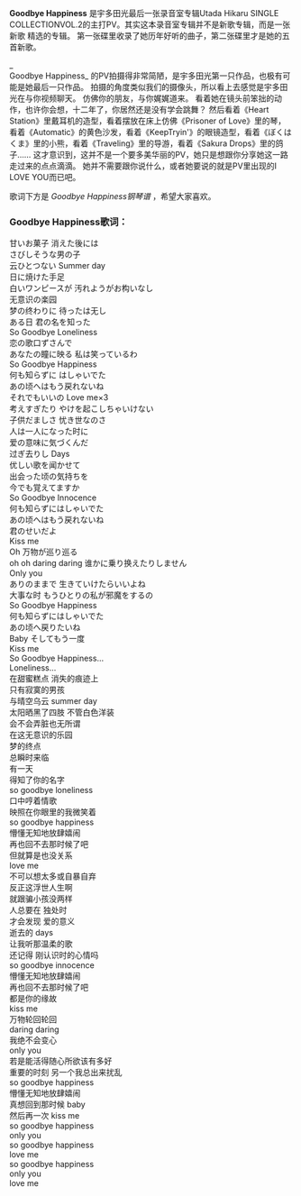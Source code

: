 

**Goodbye Happiness** 是宇多田光最后一张录音室专辑Utada Hikaru SINGLE
COLLECTIONVOL.2的主打PV。其实这本录音室专辑并不是新歌专辑，而是一张新歌 精选的专辑。
第一张碟里收录了她历年好听的曲子，第二张碟里才是她的五首新歌。

_  
Goodbye Happiness_ 的PV拍摄得非常简陋，是宇多田光第一只作品，也极有可能是她最后一只作品。
拍摄的角度类似我们的摄像头，所以看上去感觉是宇多田光在与你视频聊天。 仿佛你的朋友，与你娓娓道来。
看着她在镜头前笨拙的动作，也许你会想，十二年了，你居然还是没有学会跳舞？ 然后看着《Heart
Station》里戴耳机的造型，看着摆放在床上仿佛《Prisoner of
Love》里的琴，看着《Automatic》的黄色沙发，看着《KeepTryin'》的眼镜造型，看着《ぼくはくま》里的小熊，看着《Traveling》里的导游，看着《Sakura
Drops》里的鸽子…… 这才意识到，这并不是一个要多美华丽的PV，她只是想跟你分享她这一路走过来的点点滴滴。
她并不需要跟你说什么，或者她要说的就是PV里出现的I LOVE YOU而已吧。

  
歌词下方是 _Goodbye Happiness钢琴谱_ ，希望大家喜欢。

### Goodbye Happiness歌词：

甘いお菓子 消えた後には  
さびしそうな男の子  
云ひとつない Summer day  
日に焼けた手足  
白いワンピースが 汚れようがお构いなし  
无意识の楽园  
梦の终わりに 待ったは无し  
ある日 君の名を知った  
So Goodbye Loneliness  
恋の歌口ずさんで  
あなたの瞳に映る 私は笑っているわ  
So Goodbye Happiness  
何も知らずに はしゃいでた  
あの顷へはもう戻れないね  
それでもいいの Love me×3  
考えすぎたり やけを起こしちゃいけない  
子供だましさ 忧き世なのさ  
人は一人になった时に  
爱の意味に気づくんだ  
过ぎ去りし Days  
优しい歌を闻かせて  
出会った顷の気持ちを  
今でも覚えてますか  
So Goodbye Innocence  
何も知らずにはしゃいでた  
あの顷へはもう戻れないね  
君のせいだよ  
Kiss me  
Oh 万物が巡り巡る  
oh oh daring daring 谁かに乗り换えたりしません  
Only you  
ありのままで 生きていけたらいいよね  
大事な时 もうひとりの私が邪魔をするの  
So Goodbye Happiness  
何も知らずにはしゃいでた  
あの顷へ戻りたいね  
Baby そしてもう一度  
Kiss me  
So Goodbye Happiness...  
Loneliness...  
在甜蜜糕点 消失的痕迹上  
只有寂寞的男孩  
与晴空乌云 summer day  
太阳晒黑了四肢 不管白色洋装  
会不会弄脏也无所谓  
在这无意识的乐园  
梦的终点  
总瞬时来临  
有一天  
得知了你的名字  
so goodbye loneliness  
口中哼着情歌  
映照在你眼里的我微笑着  
so goodbye happiness  
懵懂无知地放肆嬉闹  
再也回不去那时候了吧  
但就算是也没关系  
love me  
不可以想太多或自暴自弃  
反正这浮世人生啊  
就跟骗小孩没两样  
人总要在 独处时  
才会发现 爱的意义  
逝去的 days  
让我听那温柔的歌  
还记得 刚认识时的心情吗  
so goodbye innocence  
懵懂无知地放肆嬉闹  
再也回不去那时候了吧  
都是你的缘故  
kiss me  
万物轮回轮回  
daring daring  
我绝不会变心  
only you  
若是能活得随心所欲该有多好  
重要的时刻 另一个我总出来扰乱  
so goodbye happiness  
懵懂无知地放肆嬉闹  
真想回到那时候 baby  
然后再一次 kiss me  
so goodbye happiness  
only you  
so goodbye happiness  
love me  
so goodbye happiness  
only you  
love me


